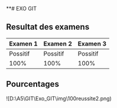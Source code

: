 **# EXO GIT


## Resultat des examens

| Examen 1 | Examen 2 | Examen 3 |
|-----------|-----------|-----------|
|	Possitif  |	Possitif  |	Possitif  |
| 100%  | 100%  | 100%  |


## Pourcentages

![D:\A5\GIT\Exo_GIT\img\100reussite2.png)

